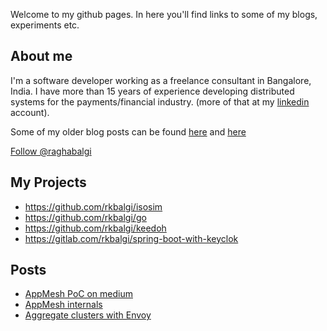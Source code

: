 Welcome to my github pages. In here you'll find links to some of my blogs, experiments etc.

## About me
I'm a software developer working as a freelance consultant in Bangalore, India. I have more than 15 years of experience developing distributed systems for the payments/financial industry. (more of that at my [linkedin](https://in.linkedin.com/pub/raghavendra-balgi/4/ba0/58) account).


Some of my older blog posts can be found [here](http://raghablog.blogspot.com) and [here](https://medium.com/@rkbalgi)

<a href="https://twitter.com/raghabalgi?ref_src=twsrc%5Etfw" class="twitter-follow-button" data-show-count="false">Follow @raghabalgi</a><script async src="https://platform.twitter.com/widgets.js" charset="utf-8"></script>
<script type="text/javascript" src="https://platform.linkedin.com/badges/js/profile.js" async defer></script>

## My Projects
 - https://github.com/rkbalgi/isosim
 - https://github.com/rkbalgi/go
 - https://github.com/rkbalgi/keedoh
 - https://gitlab.com/rkbalgi/spring-boot-with-keyclok

## Posts
 - [AppMesh PoC on medium](https://medium.com/@rkbalgi/my-experiment-with-aws-app-mesh-41600fe3189f)
 - [AppMesh internals](https://medium.com/@rkbalgi/app-mesh-routing-internals-c0344d3527da)
 - [Aggregate clusters with Envoy](./aggregate_clusters.md)
 
 